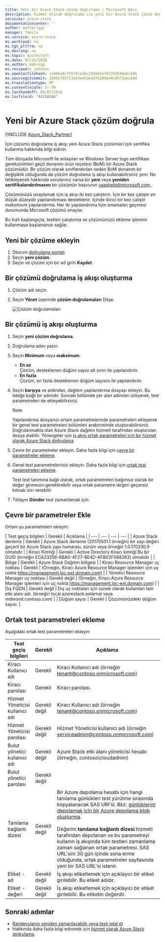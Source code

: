 ```yaml
---
title: Yeni bir Azure Stack çözüm doğrulama | Microsoft Docs
description: Hizmet olarak doğrulama ile yeni bir Azure Stack çözüm doğrulamak hakkında bilgi edinin.
services: azure-stack
documentationcenter: ''
author: mattbriggs
manager: femila
ms.service: azure-stack
ms.workload: na
ms.tgt_pltfrm: na
ms.devlang: na
ms.topic: quickstart
ms.date: 07/24/2018
ms.author: mabrigg
ms.reviewer: johnhas
ms.openlocfilehash: 1e908a8cf5576ce3bc3d58d1ef6f29d596ebc58b
ms.sourcegitcommit: 2d961702f23e63ee63eddf52086e0c8573aec8dd
ms.translationtype: MT
ms.contentlocale: tr-TR
ms.lasthandoff: 09/07/2018
ms.locfileid: "44158186"
---
```

# <a name="validate-a-new-azure-stack-solution"></a>Yeni bir Azure Stack çözüm doğrula

[!INCLUDE [Azure_Stack_Partner](./includes/azure-stack-partner-appliesto.md)]

İçin çözümü doğrulama iş akışı yeni Azure Stack çözümleri için sertifika kullanma hakkında bilgi edinin.

Tüm dünyada Microsoft ile anlaşılan ve Windows Server logo sertifikası gereksinimleri geçti donanım ürün reçetesi (BoM) bir Azure Stack çözümüdür. Bir çözüm olarak sınıflandırılan neden BoM donanım bir değişiklik olduğunda da çözüm doğrulama iş akışı kullanabilirsiniz *yeni*. Ne tetikleyecek hakkında sorularınız varsa bir **yeni** veya **yeniden sertifikalandırılmasını** bir çözümün başvurun [ vaashelp@microsoft.com ](mailto:vaashelp@microsoft.com).

Çözümünüzü onaylamak için iş akışı iki kez çalıştırın. İçin bir kez çalıştır *en düşük düzeyde* yapılandırması desteklenir. İçinde ikinci bir kez çalıştır *maksimum* yapılandırma. Her iki yapılandırma tüm sınamaları geçmesi durumunda Microsoft çözümü onaylar.

Bu hızlı başlangıçta, testleri çalıştırma ve çözümünüzü ekleme işlemini kullanmaya başlamanızı sağlar.

## <a name="add-a-new-solution"></a>Yeni bir çözüme ekleyin

1. Oturum [doğrulama portalı](https://azurestackvalidation.com).
2. Seçin **yeni çözüm**.
3. Seçin ve çözüm için bir ad girin **Kaydet**.

## <a name="create-a-solution-validation-workflow"></a>Bir çözümü doğrulama iş akışı oluşturma

1. Çözüm adı seçin.
2. Seçin **Yönet** üzerinde **çözüm doğrulamaları** Döşe.

    ![Çözüm doğrulamaları](media/image2.png)

## <a name="create-a-solution-workflow"></a>Bir çözümü iş akışı oluşturma

1. Seçin **yeni çözüm doğrulama**.
2. Doğrulama adını yazın.
3. Seçin **Minimum** veya **maksimum**.  
    - **En az**  
    Çözüm, desteklenen düğüm sayısı alt sınırı ile yapılandırılır.  
    - **En fazla**  
    Çözüm, en fazla desteklenen düğüm sayısını ile yapılandırılır.
4. Seçin **karşıya** ve ardından, dağıtım yapılandırma dosyası ekleyin. Bu isteğe bağlı bir adımdır. Sonraki bölümde yer alan adımları izleyerek, test parametreleri de ekleyebilirsiniz.

    > [!note]  
    > Yapılandırma dosyanızı ortam parametrelerinde parametreleri ekleyerek bir genel test parametreleri bölümleri arabiriminde oluşturabilirsiniz. Doğrulanmakta olan Azure Stack dağıtım hizmeti tarafından oluşturulan dosya alabilir. Yönergeler için [iş akışı ortak parametreleri için bir hizmet olarak Azure Stack doğrulama](azure-stack-vaas-parameters.md).

5. Çevre bir parametreler ekleyin. Daha fazla bilgi için [çevre bir parametreler ekleme](#add-environmental-parameters).
6. Genel test parametrelerinizi ekleyin. Daha fazla bilgi için [ortak test parametreleri ekleme](#add-common-test-parameters).

    Test test tanımına bağlı olarak, ortak parametreleri bağımsız olarak bir değer girmesini gerektirebilir veya ortak parametre değeri geçersiz kılmak izin verebilir.

7. Tıklayın **Gönder** test zamanlamak için.

## <a name="add-environmental-parameters"></a>Çevre bir parametreler Ekle

Ortam şu parametreleri ekleyin:

| Test geçiş bilgileri | Gerekli | Açıklama |
| --- | --- | --- | --- |
| Azure Stack derleme | Gerekli | Azure Stack derleme (20170501.1 örneğin) bir sayı değeri geçerli bir Azure Stack yapı numarası, sürüm veya örneğin 1.0.170330.9 olmalıdır |
| Kiracı Kimliği | Gerekli | Active Directory Kiracı kimliği Bu bir GUID (örneğin ECA23256-6BA0-4F27-8E4D-AFB02F088363) olmalıdır |
| Bölge | Gerekli | Azure Stack Dağıtım bölgesi |
| Kiracı Resource Manager uç noktası | Gerekli | (Örneğin, Kiracı Azure Resource Manager işlemleri için uç nokta https://management.loc-ext.domain.com) |
| Yönetici Resource Manager uç noktası | Gerekli değil | (Örneğin, Kiracı Azure Resource Manager işlemleri için uç nokta https://management.loc-ext.domain.com) |
| Dış FQDN | Gerekli değil | Dış uç noktaları için sonek olarak kullanılan tam etki alanı adı. (örneğin local.azurestack.external veya redmond.contoso.com) |
| Düğüm sayısı | Gerekli | Çözümünüzdeki düğüm sayısı. |

## <a name="add-common-test-parameters"></a>Ortak test parametreleri ekleme

Aşağıdaki ortak test parametreleri ekleyin:

| Test geçiş bilgileri | Gerekli | Açıklama |
| --- | --- | --- |
| Kiracı Kullanıcı adı | Gerekli | Kiracı Kullanıcı adı (örneğin tenant@contoso.onmicrosoft.com) |
| Kiracı parolası | Gerekli | Kiracı parolası. |
| Hizmet Yöneticisi kullanıcı adı | Gerekli değil | Kiracı Kullanıcı adı (örneğin tenant@contoso.onmicrosoft.com) |
| Hizmet Yöneticisi parolası | Gerekli değil | Hizmet Yöneticisi kullanıcı adı (örneğin serviceadmin@contoso.onmicrosoft.com) |
| Bulut yönetici kullanıcı adı | Gerekli değil | Azure Stack etki alanı yöneticisi hesabı (örneğin, contoso\cloudadmin) |
| Bulut yönetici parolası | Gerekli değil | |
|  Tanılama bağlantı dizesi | Gerekli değil | Bir Azure depolama hesabı için hangi tanılama günlükleri test yürütme sırasında kopyalanacak SAS URI'si. Bkz: [günlüklerini depolamak için bir Azure depolama blob oluşturma](azure-stack-vaas-set-up-account.md#create-an-azure-storage-blob-to-store-logs). <br><br>Değerini **tanılama bağlantı dizesi** hizmeti tarafından depolanan ve bu parametreyi kullanın iş akışında tüm testleri zamanlama zaman sağlanan ortak parametresi. SAS URL'sini 30 gün içinde sona erme olduğunda, ortak parametreler sayfasında yeni bir SAS URL'si istenir. |
| Etiket - ad | Gerekli değil |  İş akışı etiketlemek için açıklayıcı bir etiket girilebilir. Bu etiket adıdır. |
| Etiket - değeri | Gerekli değil | İş akışı etiketlemek için açıklayıcı bir etiket girilebilir. Bu etiketin değerdir. |

## <a name="next-steps"></a>Sonraki adımlar

- [Randevularını yeniden zamanlayabilir veya testi iptal et](azure-stack-vaas-monitor-test.md#reschedule-a-test)
- Hakkında daha fazla bilgi edinmek için [hizmet olarak Azure Stack doğrulama](https://docs.microsoft.com/azure/azure-stack/partner).